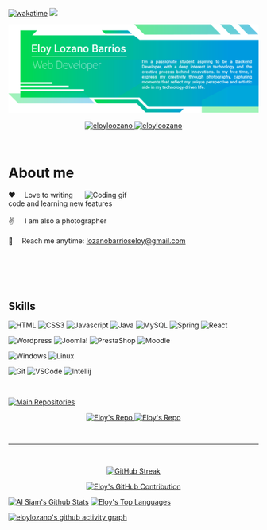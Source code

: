 <!--
<h2 align="center">
  Welcome to Eloy World!
  <img src="https://media.giphy.com/media/hvRJCLFzcasrR4ia7z/giphy.gif" width="28">
</h2>
-->

<!--
<p align="center">
  <a href="https://github.com/alsiam"><img src="https://readme-typing-svg.herokuapp.com/?lines=Self%20Taught%20Programmer;Front%20End%20Developer;1.5%2B%20years%20of%20coding%20experience;Always%20learning%20new%20things&center=true&width=380&height=45"></a>
</p>
 -->

[![wakatime](https://wakatime.com/badge/user/018d5713-4469-4321-8613-b4c0e8d30dff.svg?style=flat-square)](https://wakatime.com/@018d5713-4469-4321-8613-b4c0e8d30dff)
![](https://komarev.com/ghpvc/?username=eloylozano&color=green&style=flat-square)

<a href="https://github.com/eloylozano/banner/blob/main/banner.png"><img src="https://github.com/eloylozano/banner/blob/main/banner.png" title="Banner de presentación" /></a>

<p align="center"> 
</p>

<p align="center">
  <!--
 <a href="https://alsiam.com" target="blank">
  <img src="https://img.shields.io/badge/Website-DC143C?style=for-the-badge&logo=medium&logoColor=white" alt="alsiam" />
 </a>
   -->
  <a href="https://instagram.com/eloyloozano" target="_blank">
  <img src="https://img.shields.io/badge/Instagram-fe4164?style=for-the-badge&logo=instagram&logoColor=white" alt="eloyloozano" />
 </a> 
 <a href="https://www.linkedin.com/in/eloylozano/" target="_blank">
  <img src="https://img.shields.io/badge/LinkedIn-0077B5?style=for-the-badge&logo=linkedin&logoColor=white" alt="eloyloozano"/>
 </a>
 <!-- <a href="" target="_blank">
  <img src="https://img.shields.io/badge/dev.to-0A0A0A?style=for-the-badge&logo=dev.to&logoColor=white" alt="alsiam" />
 </a> -->
<!--  <a href="https://twitter.com/" target="_blank">
  <img src="https://img.shields.io/badge/Twitter-1DA1F2?style=for-the-badge&logo=twitter&logoColor=white" />
 </a> -->
 
<!--  <a href="https://facebook.com/" target="_blank">
  <img src="https://img.shields.io/badge/Facebook-20BEFF?&style=for-the-badge&logo=facebook&logoColor=white" alt="alsiam"  />
  </a>  -->
</p>
<br />

<!-- About Section -->
 # About me
 
<p>
 <img align="right" width="350" src="/assets/programmer.gif" alt="Coding gif" />
  
 ❤️&emsp; Love to writing code and learning new features<br/><br/>
  ✌️ &emsp;  I am also a photographer<br/><br/>
 📧&emsp; Reach me anytime: lozanobarrioseloy@gmail.com<br/><br/>
 <!-- 💬 &emsp; Ask me about anything [here](https://github.com/eloylozano/eloyloozano/issues)-->

</p>

<br/>
<br/>
<br/>

## Skills


![HTML](https://img.shields.io/badge/HTML5-E34F26?style=for-the-badge&logo=html5&logoColor=white)
![CSS3](https://img.shields.io/badge/CSS3-1572B6?style=for-the-badge&logo=css3&logoColor=white)
![Javascript](https://img.shields.io/badge/Javascript-F0DB4F?style=for-the-badge&labelColor=black&logo=javascript&logoColor=F0DB4F)
![Java](https://img.shields.io/badge/Java-ED8B00?style=for-the-badge&logo=openjdk&logoColor=white)
![MySQL](https://img.shields.io/badge/mySQL-ffbb28?style=for-the-badge&labelColor=ffbb28&logo=mySQl&logoColor=white)
![Spring](https://img.shields.io/badge/spring-56c92c?style=for-the-badge&labelColor=green&logo=spring&logoColor=white)
![React](https://img.shields.io/badge/react-04c5cc?style=for-the-badge&labelColor=04c5cc&logo=react&logoColor=white)

![Wordpress](https://img.shields.io/badge/wordpress-212121?logo=wordpress&style=for-the-badge)
![Joomla!](https://img.shields.io/badge/joomla!-ff6666?logo=joomla&style=for-the-badge)
![PrestaShop](https://img.shields.io/badge/prestashop-e82ca3?style=for-the-badge&labelColor=fff&logo=prestashop&logoColor=000)
![Moodle](https://img.shields.io/badge/moodle-white?style=for-the-badge&labelColor=orange&logo=moodle&logoColor=white)

![Windows](https://img.shields.io/badge/Windows-skyblue?style=for-the-badge&labelColor=skyblue&logo=Windows&logoColor=white)
![Linux](https://img.shields.io/badge/Linux-FCC624?style=for-the-badge&logo=linux&logoColor=black) 

![Git](https://img.shields.io/badge/Git-F05032?style=for-the-badge&logo=git&logoColor=white)
![VSCode](https://img.shields.io/badge/Visual_Studio-0078d7?style=for-the-badge&logo=visual%20studio&logoColor=white)
![Intellij](https://img.shields.io/badge/Intellij%20Idea-000?logo=intellij-idea&style=for-the-badge)

<br/>

<p align="left">
  <a href="https://github.com/eloylozano?tab=repositories" target="_blank"><img alt="Main Repositories" title="Main Repositories" src="https://img.shields.io/badge/-Main%20Repos-50d561?style=for-the-badge&logo=koding&logoColor=white"/></a>
</p>

<p align="center">
  <a href="https://github.com/eloylozano/ConcesionarioVehiculos">
    <img src="https://github-readme-stats.vercel.app/api/pin/?username=eloylozano&repo=ConcesionarioVehiculos&border_color=ff756e&bg_color=0D1117&title_color=fff&text_color=8B949E&icon_color=fff" alt="Eloy's Repo"/> 
  </a>
  <a href="https://github.com/eloylozano/AppFluence">
    <img src="https://github-readme-stats.vercel.app/api/pin/?username=eloylozano&repo=AppFluence&border_color=6ee2ff&bg_color=0D1117&title_color=fff&text_color=8B949E&icon_color=fff" alt="Eloy's Repo"/> 
  </a>
</p>


<br/>
<hr/>
<br/>

<p align="center">
  <a href="https://github.com/eloylozano">
    <img src="https://github-readme-streak-stats.herokuapp.com?user=eloylozano&theme=dark&border_radius=10&date_format=j%20M%5B%20Y%5D&border=3CD66F&background=2D333A&ring=ABD200&fire=FF6701&currStreakLabel=3CD66F" alt="GitHub Streak" />
<!--     <img src="https://github-readme-streak-stats.herokuapp.com/?user=eloylozano&theme=merko&border=50d461&background=2d333a" alt="Eloy's GitHub streak"/> -->
  </a>
</p>

<p align="center">
  <a href="https://github.com/eloylozano">
    <img src="http://github-profile-summary-cards.vercel.app/api/cards/profile-details?username=eloylozano&theme=merko" alt="Eloy's GitHub Contribution"/>
  </a>
</p>

<a> 
    <a href="https://github.com/alsiam"><img alt="Al Siam's Github Stats" src="https://denvercoder1-github-readme-stats.vercel.app/api?username=eloylozano&show_icons=true&count_private=true&theme=react&border_color=3cd66f&bg_color=2d333a&title_color=ffffff&icon_color=3cd66f" height="192px" width="49.5%"/></a>
  <a href="https://github.com/eloylozano"><img alt="Eloy's Top Languages" src="https://denvercoder1-github-readme-stats.vercel.app/api/top-langs/?username=eloylozano&langs_count=8&layout=compact&theme=react&border_color=3cd66f&bg_color=2d333a&title_color=ffffff&icon_color=cf66ff" height="192px" width="49.5%"/></a>
  <br/>
</a>


[![eloylozano's github activity graph](https://github-readme-activity-graph.vercel.app/graph?username=eloylozano&bg_color=2d3330&color=ffffff&line=51d762&point=ffffff&area=true&hide_border=true)](https://github.com/ashutosh00710/github-readme-activity-graph)
